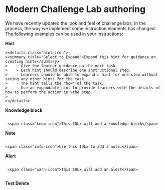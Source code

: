 # Modern Challenge Lab authoring

We have recently updated the look and feel of challenge labs. In the process, the way we implement some instruction elements has changed. The following examples can be used in your instructions:

**Hint**


```
><details class="hint-icon">
><summary title="Select to Expand">Expand this hint for guidance on creating hints</summary>
>    - Give the learner guidance on the next task.
>    - Each hint should describe one instructional step. 
>    - Learners should be able to expand a hint for one step without seeing any other hints for the task.
>    - The hint tells the "how" of the task.
>    - Use an expandable hint to provide learners with the details of how to perform the action in >the step. 
>   
></details>

```

**Knowledge block**

```

 <span class="know-icon">This IDLx will add a knowledge block</span>

```


**Note**

```

<span class="info-icon">Use this IDLx to add a note.</span>

```

**Alert**

```

 <span class="warn-icon">This IDLx will add an alert</span>


```

**Test Delete**
